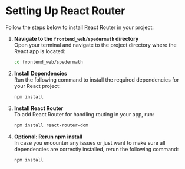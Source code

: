 # Setting Up React Router

Follow the steps below to install React Router in your project:

1. **Navigate to the `frontend_web/spedermath` directory**  
   Open your terminal and navigate to the project directory where the React app is located:

   ```bash
   cd frontend_web/spedermath

2. **Install Dependencies**  
    Run the following command to install the required dependencies for your React project:

    ```bash
    npm install

3. **Install React Router**  
    To add React Router for handling routing in your app, run:

    ```bash
    npm install react-router-dom

4. **Optional: Rerun npm install**  
    In case you encounter any issues or just want to make sure all dependencies are correctly installed, rerun the following command:

    ```bash
    npm install
